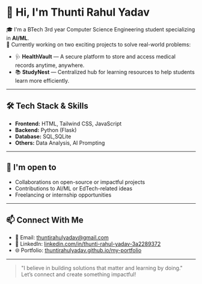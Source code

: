 # 👋 Hi, I'm Thunti Rahul Yadav

🎓 I'm a BTech 3rd year Computer Science Engineering student specializing in **AI/ML**.  
🚀 Currently working on two exciting projects to solve real-world problems:

- 🩺 **HealthVault** — A secure platform to store and access medical records anytime, anywhere.  
- 📚 **StudyNest** — Centralized hub for learning resources to help students learn more efficiently.

---

## 🛠️ Tech Stack & Skills

- **Frontend:** HTML, Tailwind CSS, JavaScript  
- **Backend:** Python (Flask)  
- **Database:** SQL,SQLite  
- **Others:** Data Analysis, AI Prompting

---

## 🤝 I'm open to

- Collaborations on open-source or impactful projects  
- Contributions to AI/ML or EdTech-related ideas  
- Freelancing or internship opportunities

---

## 📫 Connect With Me

- 📧 Email: [thuntirahulyadav@gmail.com](mailto:thuntirahulyadav@gmail.com)  
- 💼 LinkedIn: [linkedin.com/in/thunti-rahul-yadav-3a2289372](https://www.linkedin.com/in/thunti-rahul-yadav-3a2289372)  
- 🌐 Portfolio: [thuntirahulyadav.github.io/my-portfolio](https://thuntirahulyadav.github.io/my-portfolio)

---

> "I believe in building solutions that matter and learning by doing."  
Let’s connect and create something impactful!

